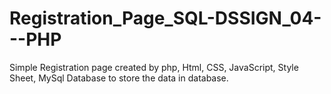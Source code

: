 # Registration_Page_SQL-DSSIGN_04---PHP
Simple Registration page created by php, Html, CSS, JavaScript, Style Sheet, MySql Database to store the data in database.
